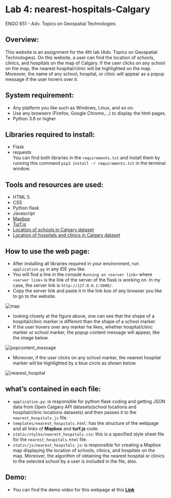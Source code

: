 # Lab 4: nearest-hospitals-Calgary

ENGO 651 - Adv. Topics on Geospatial Technologies

## Overview:
This website is an assignment for the 4th lab (Adv. Topics on Geospatial Technologies). On this website, a user can find the location of schools, clinics, and hospitals on the map of Calgary. If the user clicks on any school on the map, the nearest hospital/clinic will be highlighted on the map. Moreover, the name of any school, hospital, or clinic will appear as a popup message if the user hovers over it. 

## System requirement:
- Any platform you like such as Windows, Linux, and so on. 
- Use any browsers (Firefox, Google Chrome,...) to display the html pages. 
- Python 3.6 or higher

## Libraries required to install:
- Flask 
- requests <br>
You can find both libraries in the `requirements.txt` and install them by running this command `pip3 install -r requirements.txt` in the terminal window.

## Tools and resources are used:
- HTML 5
- CSS
- Python flask 
- Javascript
- [Mapbox](https://docs.mapbox.com/)
- [Turf.js](https://docs.mapbox.com/help/tutorials/analysis-with-turf/)
- [Location of schools in Calgary dataset](https://data.calgary.ca/Services-and-Amenities/School-Locations/fd9t-tdn2)
- [Location of hospitals and clinics in Calgary dataset](https://data.calgary.ca/Services-and-Amenities/Calgary-Health-Clinics-and-Hospitals/pp67-7mf4)

## How to use the web page:
* After installing all libraries required in your environment, run `application.py` in any IDE you like.
* You will find a line in the console `Running on <server link>` where `<server link>` is the link of the server of the flask is working on. In my case, the server link is `http://127.0.0.1:5000/`. 
* Copy the server link and paste it in the link box of any browser you like to go to the website.

![map](https://user-images.githubusercontent.com/26576895/111608400-d8d28a00-87e1-11eb-816b-f7ad5e461e6f.JPG)

* looking closely at the figure above, one can see that the shape of a hospital/clinic marker is different than the shape of a school marker. 
* If the user hovers over any marker he likes, whether hospital/clinic marker or school marker, the popup content message will appear, like the image below.

![popcontent_message](https://user-images.githubusercontent.com/26576895/111609093-9d848b00-87e2-11eb-9b30-a3082c36fba4.png)

* Moreover, if the user clicks on any school marker, the nearest hospital marker will be highlighted by a blue circle as shown below.

![nearest_hospital](https://user-images.githubusercontent.com/26576895/111619604-73d16100-87ee-11eb-9370-7502a192a442.JPG)

## what’s contained in each file:
- `application.py`: is responsible for python flask coding and getting JSON data from Open Calgary API datasets(school locations and hospital/clinic locations datasets) and then passes it to the `nearest_hospitals.js` file.
- `templates/nearest_hospitals.html`: has the structure of the webpage and all links of **Mapbox** and **turf.js** code.   
- `static/styles/nearest_hospitals.css`: this is a specified style sheet file for the `nearest_hospitals.html` file.
- `static/js/nearest_hospitals.js`: is responsible for creating a Mapbox map displaying the location of schools, clinics, and hospitals on the map. Moreover, the algorithm of obtaining the nearest hospital or clinics to the selected school by a user is included in the file, also.

## Demo:
- You can find the demo video for this webpage at this [**Link**](https://www.youtube.com/watch?v=U-k_jtk-DbI)

